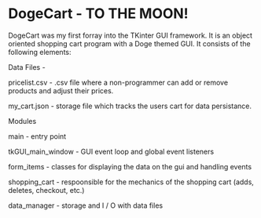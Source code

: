 # DogeCart - TO THE MOON!

DogeCart was my first forray into the TKinter GUI framework.  It is an object oriented shopping cart program with a Doge themed GUI.  It consists of the following elements:

Data Files - 

pricelist.csv - .csv file where a non-programmer can add or remove products and adjust their prices.
 
my_cart.json - storage file which tracks the users cart for data persistance.
 
Modules

main - entry point
  
tkGUI_main_window - GUI event loop and global event listeners
  
form_items - classes for displaying the data on the gui and handling events
  
shopping_cart - respoonsible for the mechanics of the shopping cart (adds, deletes, checkout, etc.)
  
data_manager - storage and I / O with data files

